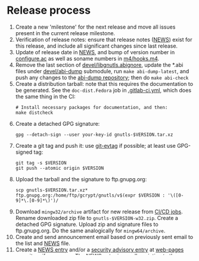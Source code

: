 # Release process

1. Create a new 'milestone' for the next release and move all issues
   present in the current release milestone.
1. Verification of release notes: ensure that release notes
   ([NEWS](NEWS)) exist for this release, and include all significant
   changes since last release.
1. Update of release date in [NEWS](NEWS), and bump of version number
   in [configure.ac](configure.ac) as well as soname numbers in
   [m4/hooks.m4](m4/hooks.m4).
1. Remove the last section of
   [devel/libgnutls.abignore](devel/libgnutls.abignore), update the
   *.abi files under [devel/abi-dump](devel/abi-dump) submodule, run
   `make abi-dump-latest`, and push any changes to the [abi-dump
   repository]; then do `make abi-check`
1. Create a distribution tarball: note that this requires
   the documentation to be generated. See the `doc-dist.Fedora` job in
   [.gitlab-ci.yml](.gitlab-ci.yml), which does the same thing in the CI:
   ```console
   # Install necessary packages for documentation, and then:
   make distcheck
   ```
1. Create a detached GPG signature:
   ```console
   gpg --detach-sign --user your-key-id gnutls-$VERSION.tar.xz
   ```
1. Create a git tag and push it: use [git-evtag] if possible; at least use
   GPG-signed tag:
   ```console
   git tag -s $VERSION
   git push --atomic origin $VERSION
   ```
1. Upload the tarball and the signature to ftp.gnupg.org:
   ```console
   scp gnutls-$VERSION.tar.xz* ftp.gnupg.org:/home/ftp/gcrypt/gnutls/v$(expr $VERSION : '\([0-9]*\.[0-9]*\)')/
   ```
1. Download `mingw32/archive` artifact for new release from [CI/CD jobs].
   Rename downloaded zip file to `gnutls-$VERSION-w32.zip`.
   Create a detached GPG signature.
   Upload zip and signature files to ftp.gnupg.org.
   Do the same analogically for `mingw64/archive`.
1. Create and send announcement email based on previously sent email
   to the list and [NEWS](NEWS) file.
1. Create a [NEWS entry] and/or a [security advisory entry] at
   [web-pages repository] if necessary. The NEWS entry is usually
   pointing to the announcement email. A commit auto-generates the
   [gnutls web site].
1. Optionally announce the release on the @GnuTLS twitter account.
1. Close the current release milestone.

[abi-dump repository]: https://gitlab.com/gnutls/abi-dump
[NEWS entry]: https://gitlab.com/gnutls/web-pages/-/tree/master/news-entries
[security advisory entry]: https://gitlab.com/gnutls/web-pages/-/tree/master/security-entries
[web-pages repository]: https://gitlab.com/gnutls/web-pages/
[gnutls web site]: https://gnutls.gitlab.io/web-pages/
[git-evtag]: https://github.com/cgwalters/git-evtag
[CI/CD jobs]: https://gitlab.com/gnutls/gnutls/-/jobs
